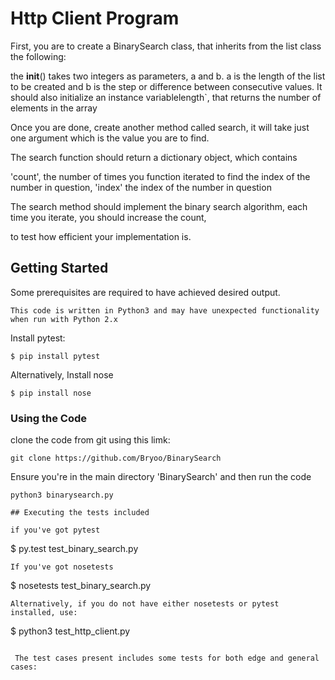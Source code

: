 # Http Client Program

First, you are to create a BinarySearch class, that inherits from the list class the following:

the __init__() takes two integers as parameters, a and b. a is the length of the list to be created and b is the step or difference between consecutive values. It should also initialize an instance variablelength`, that returns the number of elements in the array


Once you are done, create another method called search, it will take just one argument which is the value you are to find.

The search function should return a dictionary object, which contains

'count', the number of times you function iterated to find the index of the number in question, 'index' the index of the number in question


The search method should implement the binary search algorithm, each time you iterate, you should increase the count,

to test how efficient your implementation is.

## Getting Started
Some prerequisites are required to have achieved desired output.

    This code is written in Python3 and may have unexpected functionality when run with Python 2.x


Install pytest:
```
$ pip install pytest

```
Alternatively, Install nose
```
$ pip install nose

```

### Using the Code

clone the code from git using this limk:
```
git clone https://github.com/Bryoo/BinarySearch
```
Ensure you're in the main directory 'BinarySearch' and then run the code
```
python3 binarysearch.py

## Executing the tests included

if you've got pytest
```
$ py.test test_binary_search.py
```
If you've got nosetests
```
$ nosetests test_binary_search.py
```
Alternatively, if you do not have either nosetests or pytest installed, use:

```
$ python3 test_http_client.py
```

 The test cases present includes some tests for both edge and general cases:



